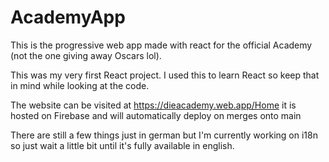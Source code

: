 # AcademyApp
This is the progressive web app made with react for the official Academy (not the one giving away Oscars lol).

This was my very first React project. I used this to learn React so keep that in mind while looking at the code.

The website can be visited at https://dieacademy.web.app/Home it is hosted on Firebase and will automatically deploy on merges onto main

There are still a few things just in german but I'm currently working on i18n so just wait a little bit until it's fully available in english.
